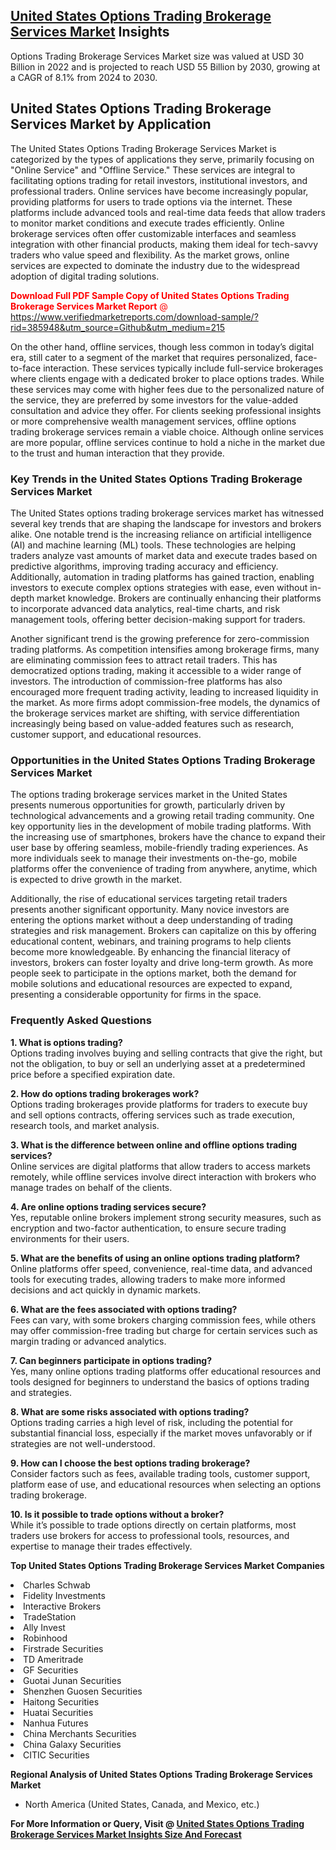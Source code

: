 <h2><a href="https://www.verifiedmarketreports.com/download-sample/?rid=385948&amp;utm_source=Github&amp;utm_medium=215" target="_blank">United States Options Trading Brokerage Services Market</a> Insights</h2><p>Options Trading Brokerage Services Market size was valued at USD 30 Billion in 2022 and is projected to reach USD 55 Billion by 2030, growing at a CAGR of 8.1% from 2024 to 2030.</p><p> <h2>United States Options Trading Brokerage Services Market by Application</h2> <p>The United States Options Trading Brokerage Services Market is categorized by the types of applications they serve, primarily focusing on "Online Service" and "Offline Service." These services are integral to facilitating options trading for retail investors, institutional investors, and professional traders. Online services have become increasingly popular, providing platforms for users to trade options via the internet. These platforms include advanced tools and real-time data feeds that allow traders to monitor market conditions and execute trades efficiently. Online brokerage services often offer customizable interfaces and seamless integration with other financial products, making them ideal for tech-savvy traders who value speed and flexibility. As the market grows, online services are expected to dominate the industry due to the widespread adoption of digital trading solutions. <p><span class=""><span style="color: #ff0000;"><strong>Download Full PDF Sample Copy of United States Options Trading Brokerage Services Market Report</strong> @ </span><a href="https://www.verifiedmarketreports.com/download-sample/?rid=385948&amp;utm_source=Github&amp;utm_medium=215" target="_blank">https://www.verifiedmarketreports.com/download-sample/?rid=385948&amp;utm_source=Github&amp;utm_medium=215</a></span></p> <p>On the other hand, offline services, though less common in today’s digital era, still cater to a segment of the market that requires personalized, face-to-face interaction. These services typically include full-service brokerages where clients engage with a dedicated broker to place options trades. While these services may come with higher fees due to the personalized nature of the service, they are preferred by some investors for the value-added consultation and advice they offer. For clients seeking professional insights or more comprehensive wealth management services, offline options trading brokerage services remain a viable choice. Although online services are more popular, offline services continue to hold a niche in the market due to the trust and human interaction that they provide.</p> <h3>Key Trends in the United States Options Trading Brokerage Services Market</h3> <p>The United States options trading brokerage services market has witnessed several key trends that are shaping the landscape for investors and brokers alike. One notable trend is the increasing reliance on artificial intelligence (AI) and machine learning (ML) tools. These technologies are helping traders analyze vast amounts of market data and execute trades based on predictive algorithms, improving trading accuracy and efficiency. Additionally, automation in trading platforms has gained traction, enabling investors to execute complex options strategies with ease, even without in-depth market knowledge. Brokers are continually enhancing their platforms to incorporate advanced data analytics, real-time charts, and risk management tools, offering better decision-making support for traders. <p>Another significant trend is the growing preference for zero-commission trading platforms. As competition intensifies among brokerage firms, many are eliminating commission fees to attract retail traders. This has democratized options trading, making it accessible to a wider range of investors. The introduction of commission-free platforms has also encouraged more frequent trading activity, leading to increased liquidity in the market. As more firms adopt commission-free models, the dynamics of the brokerage services market are shifting, with service differentiation increasingly being based on value-added features such as research, customer support, and educational resources.</p> <h3>Opportunities in the United States Options Trading Brokerage Services Market</h3> <p>The options trading brokerage services market in the United States presents numerous opportunities for growth, particularly driven by technological advancements and a growing retail trading community. One key opportunity lies in the development of mobile trading platforms. With the increasing use of smartphones, brokers have the chance to expand their user base by offering seamless, mobile-friendly trading experiences. As more individuals seek to manage their investments on-the-go, mobile platforms offer the convenience of trading from anywhere, anytime, which is expected to drive growth in the market.</p> <p>Additionally, the rise of educational services targeting retail traders presents another significant opportunity. Many novice investors are entering the options market without a deep understanding of trading strategies and risk management. Brokers can capitalize on this by offering educational content, webinars, and training programs to help clients become more knowledgeable. By enhancing the financial literacy of investors, brokers can foster loyalty and drive long-term growth. As more people seek to participate in the options market, both the demand for mobile solutions and educational resources are expected to expand, presenting a considerable opportunity for firms in the space.</p> <h3>Frequently Asked Questions</h3> <p><b>1. What is options trading?</b><br>Options trading involves buying and selling contracts that give the right, but not the obligation, to buy or sell an underlying asset at a predetermined price before a specified expiration date.</p> <p><b>2. How do options trading brokerages work?</b><br>Options trading brokerages provide platforms for traders to execute buy and sell options contracts, offering services such as trade execution, research tools, and market analysis.</p> <p><b>3. What is the difference between online and offline options trading services?</b><br>Online services are digital platforms that allow traders to access markets remotely, while offline services involve direct interaction with brokers who manage trades on behalf of the clients.</p> <p><b>4. Are online options trading services secure?</b><br>Yes, reputable online brokers implement strong security measures, such as encryption and two-factor authentication, to ensure secure trading environments for their users.</p> <p><b>5. What are the benefits of using an online options trading platform?</b><br>Online platforms offer speed, convenience, real-time data, and advanced tools for executing trades, allowing traders to make more informed decisions and act quickly in dynamic markets.</p> <p><b>6. What are the fees associated with options trading?</b><br>Fees can vary, with some brokers charging commission fees, while others may offer commission-free trading but charge for certain services such as margin trading or advanced analytics.</p> <p><b>7. Can beginners participate in options trading?</b><br>Yes, many online options trading platforms offer educational resources and tools designed for beginners to understand the basics of options trading and strategies.</p> <p><b>8. What are some risks associated with options trading?</b><br>Options trading carries a high level of risk, including the potential for substantial financial loss, especially if the market moves unfavorably or if strategies are not well-understood.</p> <p><b>9. How can I choose the best options trading brokerage?</b><br>Consider factors such as fees, available trading tools, customer support, platform ease of use, and educational resources when selecting an options trading brokerage.</p> <p><b>10. Is it possible to trade options without a broker?</b><br>While it’s possible to trade options directly on certain platforms, most traders use brokers for access to professional tools, resources, and expertise to manage their trades effectively.</p> </p><p><strong>Top United States Options Trading Brokerage Services Market Companies</strong></p><div data-test-id=""><p><li>Charles Schwab</li><li> Fidelity Investments</li><li> Interactive Brokers</li><li> TradeStation</li><li> Ally Invest</li><li> Robinhood</li><li> Firstrade Securities</li><li> TD Ameritrade</li><li> GF Securities</li><li> Guotai Junan Securities</li><li> Shenzhen Guosen Securities</li><li> Haitong Securities</li><li> Huatai Securities</li><li> Nanhua Futures</li><li> China Merchants Securities</li><li> China Galaxy Securities</li><li> CITIC Securities</li></p><div><strong>Regional Analysis of&nbsp;United States Options Trading Brokerage Services Market</strong></div><ul><li dir="ltr"><p dir="ltr">North America&nbsp;(United States, Canada, and Mexico, etc.)</p></li></ul><p><strong>For More Information or Query, Visit @&nbsp;</strong><strong><a href="https://www.verifiedmarketreports.com/product/options-trading-brokerage-services-market/?utm_source=Github&amp;utm_medium=215" target="_blank">United States Options Trading Brokerage Services Market Insights Size And Forecast</a></strong></p></div>
